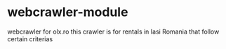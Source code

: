 # webcrawler-module

webcrawler for olx.ro
this crawler is for rentals in Iasi Romania that follow certain criterias
